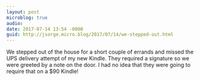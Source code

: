 ```yaml
---
layout: post
microblog: true
audio: 
date: 2017-07-14 13:54 -0800
guid: http://jsorge.micro.blog/2017/07/14/we-stepped-out.html
---
```

We stepped out of the house for a short couple of errands and missed the UPS delivery attempt of my new Kindle. They required a signature so we were greeted by a note on the door. I had no idea that they were going to require that on a $90 Kindle!
